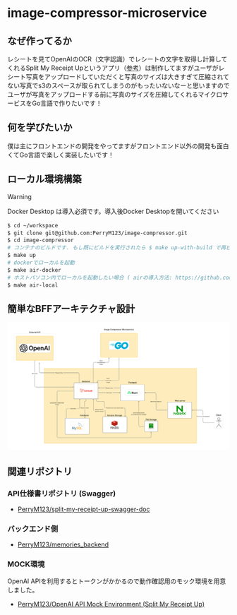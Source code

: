 # image-compressor-microservice

## なぜ作ってるか

レシートを見てOpenAIのOCR（文字認識）でレシートの文字を取得し計算してくれるSplit My Receipt Upというアプリ（[参考](https://github.com/PerryM123/memories_backend)）は制作してますがユーザがレシート写真をアップロードしていただくと写真のサイズは大きすぎて圧縮されてない写真でs3のスペースが取られてしまうのがもったいないなーと思いますのでユーザが写真をアップロードする前に写真のサイズを圧縮してくれるマイクロサービスをGo言語で作りたいです！

## 何を学びたいか

僕は主にフロントエンドの開発をやってますがフロントエンド以外の開発も面白くてGo言語で楽しく実装したいです！

## ローカル環境構築

> [!WARNING]
> Docker Desktop は導入必須です。導入後Docker Desktopを開いてください

```sh
$ cd ~/workspace
$ git clone git@github.com:PerryM123/image-compressor.git
$ cd image-compressor
# コンテナのビルドです. もし既にビルドを実行されたら $ make up-with-build で再ビルドできます
$ make up
# dockerでローカルを起動
$ make air-docker
# ホストパソコン内でローカルを起動したい場合 ( airの導入方法: https://github.com/air-verse/air?tab=readme-ov-file#installation )
$ make air-local
```

## 簡単なBFFアーキテクチャ設計

![alt text](/docs/images/open-ai-project-ver3.jpg)

## 関連リポジトリ

### API仕様書リポジトリ (Swagger)
- [PerryM123/split-my-receipt-up-swagger-doc](https://github.com/PerryM123/split-my-receipt-up-swagger-doc)

### バックエンド側
- [PerryM123/memories_backend](https://github.com/PerryM123/memories_backend)

### MOCK環境
OpenAI APIを利用するとトークンがかかるので動作確認用のモック環境を用意しました。
- [PerryM123/OpenAI API Mock Environment (Split My Receipt Up)](https://github.com/PerryM123/open-ai-api-mock-environment)

